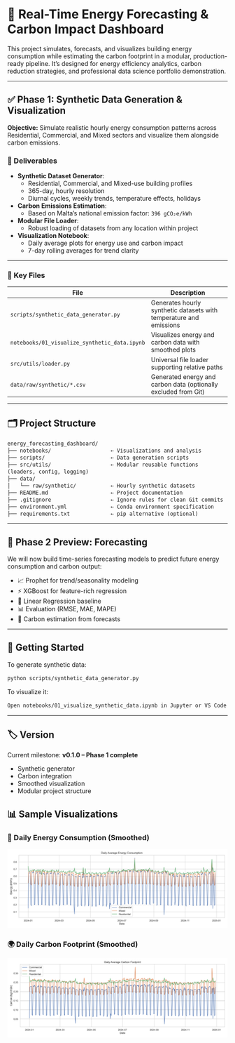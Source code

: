 # 🔋 Real-Time Energy Forecasting & Carbon Impact Dashboard

This project simulates, forecasts, and visualizes building energy consumption while estimating the carbon footprint in a modular, production-ready pipeline. It’s designed for energy efficiency analytics, carbon reduction strategies, and professional data science portfolio demonstration.

---

## ✅ Phase 1: Synthetic Data Generation & Visualization

**Objective:** Simulate realistic hourly energy consumption patterns across Residential, Commercial, and Mixed sectors and visualize them alongside carbon emissions.

### 📌 Deliverables
- **Synthetic Dataset Generator**:
  - Residential, Commercial, and Mixed-use building profiles
  - 365-day, hourly resolution
  - Diurnal cycles, weekly trends, temperature effects, holidays
- **Carbon Emissions Estimation**:
  - Based on Malta’s national emission factor: `396 gCO₂e/kWh`
- **Modular File Loader**:
  - Robust loading of datasets from any location within project
- **Visualization Notebook**:
  - Daily average plots for energy use and carbon impact
  - 7-day rolling averages for trend clarity

---

### 📁 Key Files

| File | Description |
|------|-------------|
| `scripts/synthetic_data_generator.py` | Generates hourly synthetic datasets with temperature and emissions |
| `notebooks/01_visualize_synthetic_data.ipynb` | Visualizes energy and carbon data with smoothed plots |
| `src/utils/loader.py` | Universal file loader supporting relative paths |
| `data/raw/synthetic/*.csv` | Generated energy and carbon data (optionally excluded from Git) |

---

## 🗂 Project Structure

```
energy_forecasting_dashboard/
├── notebooks/                   ← Visualizations and analysis
├── scripts/                     ← Data generation scripts
├── src/utils/                   ← Modular reusable functions (loaders, config, logging)
├── data/
│   └── raw/synthetic/           ← Hourly synthetic datasets
├── README.md                    ← Project documentation
├── .gitignore                   ← Ignore rules for clean Git commits
├── environment.yml              ← Conda environment specification
├── requirements.txt             ← pip alternative (optional)
```

---

## 🧭 Phase 2 Preview: Forecasting

We will now build time-series forecasting models to predict future energy consumption and carbon output:

- 📈 Prophet for trend/seasonality modeling
- ⚡ XGBoost for feature-rich regression
- 🔁 Linear Regression baseline
- 📊 Evaluation (RMSE, MAE, MAPE)
- 🌱 Carbon estimation from forecasts

---

## 🚀 Getting Started

To generate synthetic data:

```bash
python scripts/synthetic_data_generator.py
```

To visualize it:

```bash
Open notebooks/01_visualize_synthetic_data.ipynb in Jupyter or VS Code
```

---

## 🏷️ Version

Current milestone: **v0.1.0 – Phase 1 complete**

- Synthetic generator  
- Carbon integration  
- Smoothed visualization  
- Modular project structure
## 📊 Sample Visualizations

### 🔌 Daily Energy Consumption (Smoothed)
![Energy Consumption](plots/energy_by_sector.png)

### 🌍 Daily Carbon Footprint (Smoothed)
![Carbon Footprint](plots/carbon_by_sector.png)
